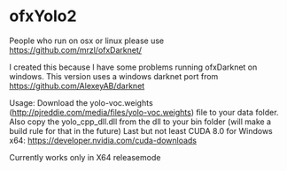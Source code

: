# ofxYolo2
People who run on osx or linux please use
https://github.com/mrzl/ofxDarknet/

I created this because I have some problems running ofxDarknet on windows.
This version uses a windows darknet port from https://github.com/AlexeyAB/darknet

Usage:
Download the yolo-voc.weights (http://pjreddie.com/media/files/yolo-voc.weights) file to your data folder.
Also copy the yolo_cpp_dll.dll from the dll to your bin folder (will make a build rule for that in the future)
Last but not least CUDA 8.0 for Windows x64: https://developer.nvidia.com/cuda-downloads

Currently works only in X64 releasemode

